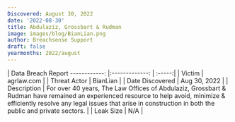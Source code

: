 ```yaml
---
Discovered: August 30, 2022
date: '2022-08-30'
title: Abdulaziz, Grossbart & Rudman
image: images/blog/BianLian.png
author: Breachsense Support
draft: false
yearmonths: 2022/august
---
```



| Data Breach Report
------------:     |:-------------:    | :-----:|
| Victim      | agrlaw.com      | 
| Threat Actor      | BianLian      | 
| Date Discovered      | Aug 30, 2022      | 
| Description      | For over 40 years, The Law Offices of Abdulaziz, Grossbart & Rudman have remained an experienced resource to help avoid, minimize & efficiently resolve any legal issues that arise in construction in both the public and private sectors.       | 
| Leak Size      | N/A      | 

